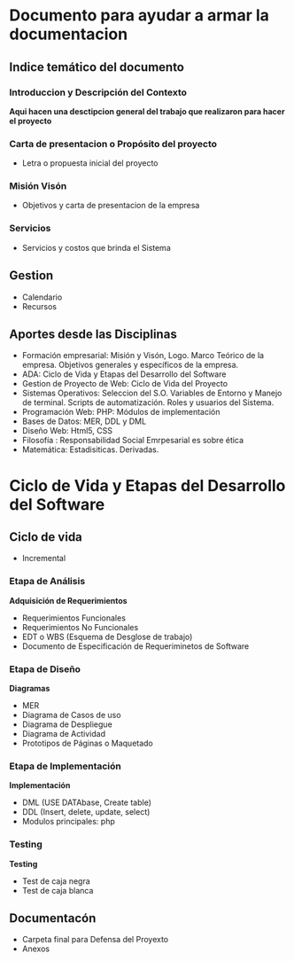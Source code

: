 # Documento para ayudar a armar la documentacion


## Indice temático del documento

### Introduccion y Descripción del Contexto
**Aqui hacen una desctipcion general del trabajo que realizaron para hacer el proyecto**


### Carta de presentacion o Propósito del proyecto
+ Letra o propuesta inicial del proyecto

### Misión Visón
  + Objetivos y carta de presentacion de la empresa

### Servicios
  + Servicios y costos que brinda el Sistema
  
## Gestion
  + Calendario
  + Recursos

## Aportes desde las Disciplinas
  + Formación empresarial: Misión y Visón, Logo. Marco Teórico de la empresa. Objetivos generales y específicos de la empresa.
  + ADA: Ciclo de Vida y Etapas del Desarrollo del Software
  + Gestion de Proyecto de Web: Ciclo de Vida del Proyecto
  + Sistemas Operativos: Seleccion del S.O. Variables de Entorno y Manejo de terminal. Scripts de automatización. Roles y usuarios del Sistema.
  + Programación Web: PHP: Módulos de implementación
  + Bases de Datos: MER, DDL y DML
  + Diseño Web: Html5, CSS 
  + Filosofía : Responsabilidad Social Emrpesarial es sobre ética
  + Matemática: Estadisiticas. Derivadas.



# Ciclo de Vida y Etapas del Desarrollo del Software
## Ciclo de vida
  + Incremental

### Etapa de Análisis
**Adquisición de Requerimientos**
  + Requerimientos Funcionales
  + Requerimientos No Funcionales
  + EDT o WBS (Esquema de Desglose de trabajo)
  + Documento de Especificación de Requeriminetos de Software


### Etapa de Diseño
**Diagramas**
  + MER
  + Diagrama de Casos de uso
  + Diagrama de Despliegue
  + Diagrama de Actividad
  + Prototipos de Páginas o Maquetado

### Etapa de Implementación
**Implementación**
  + DML (USE DATAbase, Create table)
  + DDL (Insert, delete, update, select)
  + Modulos principales: php

### Testing
**Testing**
  + Test de caja negra
  + Test de caja blanca


## Documentacón
  + Carpeta final para Defensa del Proyexto
  + Anexos
